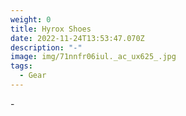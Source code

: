 ```yaml
---
weight: 0
title: Hyrox Shoes
date: 2022-11-24T13:53:47.070Z
description: "-"
image: img/71nnfr06iul._ac_ux625_.jpg
tags:
  - Gear
---
```

\-